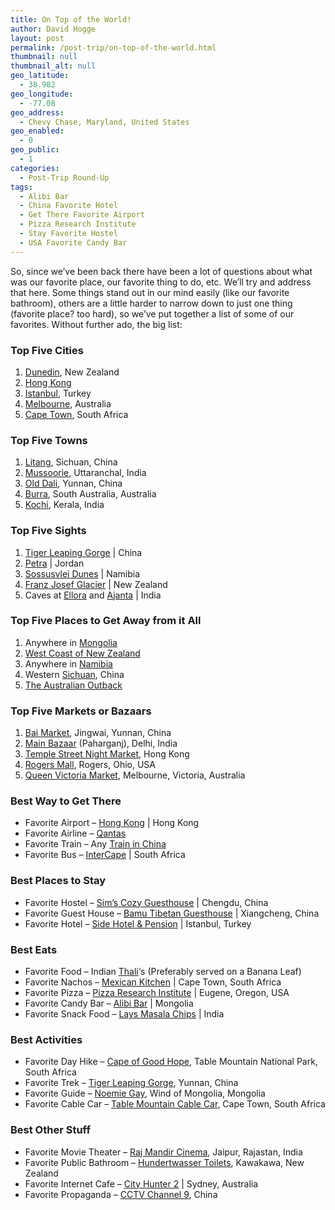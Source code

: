```yaml
---
title: On Top of the World!
author: David Hogge
layout: post
permalink: /post-trip/on-top-of-the-world.html
thumbnail: null
thumbnail_alt: null
geo_latitude:
  - 38.982
geo_longitude:
  - -77.08
geo_address:
  - Chevy Chase, Maryland, United States
geo_enabled:
  - 0
geo_public:
  - 1
categories:
  - Post-Trip Round-Up
tags:
  - Alibi Bar
  - China Favorite Hotel
  - Get There Favorite Airport
  - Pizza Research Institute
  - Stay Favorite Hostel
  - USA Favorite Candy Bar
---
```

So, since we&#8217;ve been back there have been a lot of questions about what was our favorite place, our favorite thing to do, etc. We&#8217;ll try and address that here. Some things stand out in our mind easily (like our favorite bathroom), others are a little harder to narrow down to just one thing (favorite place? too hard), so we&#8217;ve put together a list of some of our favorites. Without further ado, the big list:

### Top Five Cities

1.  [Dunedin][1], New Zealand
2.  [Hong Kong][2]
3.  [Istanbul][3], Turkey
4.  [Melbourne][4], Australia
5.  [Cape Town][5], South Africa

### Top Five Towns

1.  [Litang][6], Sichuan, China
2.  [Mussoorie][7], Uttaranchal, India
3.  [Old Dali][8], Yunnan, China
4.  [Burra][9], South Australia, Australia
5.  [Kochi][10], Kerala, India

### Top Five Sights

1.  [Tiger Leaping Gorge][11] | China
2.  [Petra][12] | Jordan
3.  [Sossusvlei Dunes][13] | Namibia
4.  [Franz Josef Glacier][14] | New Zealand
5.  Caves at [Ellora][15] and [Ajanta][16] | India

### Top Five Places to Get Away from it All

1.  Anywhere in [Mongolia][17]
2.  [West Coast of New Zealand][18]
3.  Anywhere in [Namibia][19]
4.  Western [Sichuan][20], China
5.  [The Australian Outback][21]

### Top Five Markets or Bazaars

1.  [Bai Market][8], Jingwai, Yunnan, China
2.  [Main Bazaar][22] (Paharganj), Delhi, India
3.  [Temple Street Night Market][23], Hong Kong
4.  [Rogers Mall][24], Rogers, Ohio, USA
5.  [Queen Victoria Market][25], Melbourne, Victoria, Australia

### Best Way to Get There

*   Favorite Airport &#8211; [Hong Kong][26] | Hong Kong
*   Favorite Airline &#8211; [Qantas][27]
*   Favorite Train &#8211; Any [Train in China][28]
*   Favorite Bus &#8211; [InterCape][29] | South Africa

### Best Places to Stay

*   Favorite Hostel &#8211; [Sim&#8217;s Cozy Guesthouse][30] | Chengdu, China
*   Favorite Guest House &#8211; [Bamu Tibetan Guesthouse][31] | Xiangcheng, China
*   Favorite Hotel &#8211; [Side Hotel &#038; Pension][32] | Istanbul, Turkey

### Best Eats

*   Favorite Food &#8211; Indian [Thali][33]&#8216;s (Preferably served on a Banana Leaf)
*   Favorite Nachos &#8211; [Mexican Kitchen][34] | Cape Town, South Africa
*   Favorite Pizza &#8211; [Pizza Research Institute][35] | Eugene, Oregon, USA
*   Favorite Candy Bar &#8211; [Alibi Bar][36] | Mongolia
*   Favorite Snack Food &#8211; [Lays Masala Chips][37] | India

### Best Activities

*   Favorite Day Hike &#8211; [Cape of Good Hope][38], Table Mountain National Park, South Africa
*   Favorite Trek &#8211; [Tiger Leaping Gorge][11], Yunnan, China
*   Favorite Guide &#8211; [Noemie Gay][39], Wind of Mongolia, Mongolia
*   Favorite Cable Car &#8211; [Table Mountain Cable Car][40], Cape Town, South Africa

### Best Other Stuff

*   Favorite Movie Theater &#8211; [Raj Mandir Cinema][41], Jaipur, Rajastan, India
*   Favorite Public Bathroom &#8211; [Hundertwasser Toilets][42], Kawakawa, New Zealand
*   Favorite Internet Cafe &#8211; [City Hunter 2][43] | Sydney, Australia
*   Favorite Propaganda &#8211; [CCTV Channel 9][44], China

 [1]: http://wikitravel.org/en/Dunedin
 [2]: http://wikitravel.org/en/Hong_Kong
 [3]: http://wikitravel.org/en/Istanbul
 [4]: http://wikitravel.org/en/Melbourne
 [5]: http://wikitravel.org/en/Cape_Town
 [6]: http://wikitravel.org/en/Litang
 [7]: http://wikitravel.org/en/Mussoorie
 [8]: http://wikitravel.org/en/Dali
 [9]: http://en.wikipedia.org/wiki/Burra,_South_Australia
 [10]: http://wikitravel.org/en/Cochin
 [11]: http://en.wikipedia.org/wiki/Tiger_Leaping_Gorge
 [12]: http://wikitravel.org/en/Petra
 [13]: http://wikitravel.org/en/Sossusvlei
 [14]: http://wikitravel.org/en/Franz_Josef
 [15]: http://wikitravel.org/en/Ellora
 [16]: http://wikitravel.org/en/Ajanta
 [17]: http://wikitravel.org/en/Mongolia
 [18]: http://wikitravel.org/en/West_Coast_%28New_Zealand%29
 [19]: http://wikitravel.org/en/Namibia
 [20]: http://wikitravel.org/en/Sichuan
 [21]: http://wikitravel.org/en/Outback
 [22]: http://en.wikipedia.org/wiki/Paharganj
 [23]: http://en.wikipedia.org/wiki/Temple_Street,_Hong_Kong
 [24]: http://www.rogersohio.com/
 [25]: http://en.wikipedia.org/wiki/Queen_Victoria_Market
 [26]: http://www.hongkongairport.com
 [27]: http://www.qantas.com.au
 [28]: http://www.seat61.com/China.htm
 [29]: http://www.intercape.co.za
 [30]: http://www.gogosc.com/house_en.asp
 [31]: http://wikitravel.org/en/Xiangcheng
 [32]: http://www.sidehotel.com
 [33]: http://en.wikipedia.org/wiki/Thali
 [34]: http://www.southafricalogue.com/travel-tips/mexican-kitchen-cape-town-restaurant-review.html
 [35]: http://rgweb.registerguard.com/news/2005/12/09/3.tk.bestvegpizza.1209.p1.php?section=bestof
 [36]: http://www.jutrzenka.com.pl
 [37]: http://eatbma.blogspot.com/2007/05/indias-magic-masala-chips-from-lays.html
 [38]: http://www.sanparks.org/parks/table_mountain/
 [39]: http://www.windofmongolia.mn/
 [40]: http://www.tablemountain.net/
 [41]: http://travel.webshots.com/photo/2341416620027590990TywIzl
 [42]: http://www.aatravel.co.nz/101-must-dos-for-kiwis/Hundertwasser-Toilets.html
 [43]: http://www.cityhunter.com.au
 [44]: http://www.cctv-9.com